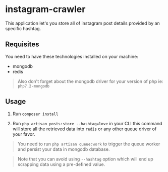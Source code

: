 # instagram-crawler
This application let's you store all of instagram post details provided by an specific hashtag.

## Requisites
You need to have these technologies installed on your machine: 
* mongodb
* redis

> Also don't forget about the mongodb driver for your version of php
ie: `php7.2-mongodb`

## Usage
1. Run ```composer install``` 

2. Run ```php artisan posts:store --hashtag=love``` in your CLI
this command will store all the retrieved data into `redis` or any other queue driver of your favor.

> You need to run ```php artisan queue:work``` to trigger the queue worker and persist your data in mongodb database.

> Note that you can avoid using `--hashtag` option which will end up scrapping data using a pre-defined value.
